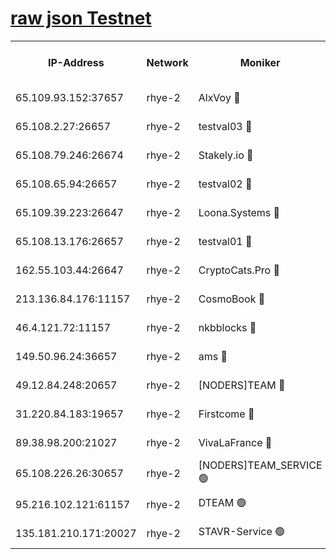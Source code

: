 
[raw json Testnet](https://rpc-check.quickt.stavr.tech/quickt/rpc-quickt-result.json)
=


<table><tr><th>IP-Address</th><th>Network</th><th>Moniker</th><th>Latest Block Height</th><th>Earliest Block Height</th><th>Catching Up</th><th>Tx Index</th><th>Voting Power</th><th>Scan Time</th></tr><tr><td>65.109.93.152:37657</td><td>rhye-2</td><td>AlxVoy 🔴</td><td>258660</td><td>1</td><td>False</td><td>on</td><td>144071</td><td>2024-01-09T15:23:31.614232278UTC</td></tr><tr><td>65.108.2.27:26657</td><td>rhye-2</td><td>testval03 🔴</td><td>258660</td><td>1</td><td>False</td><td>on</td><td>11002050</td><td>2024-01-09T15:23:34.569529247UTC</td></tr><tr><td>65.108.79.246:26674</td><td>rhye-2</td><td>Stakely.io 🔴</td><td>258661</td><td>1</td><td>False</td><td>on</td><td>10010</td><td>2024-01-09T15:23:36.975736275UTC</td></tr><tr><td>65.108.65.94:26657</td><td>rhye-2</td><td>testval02 🔴</td><td>258661</td><td>1</td><td>False</td><td>on</td><td>11002050</td><td>2024-01-09T15:23:39.723813695UTC</td></tr><tr><td>65.109.39.223:26647</td><td>rhye-2</td><td>Loona.Systems 🔴</td><td>258662</td><td>1</td><td>False</td><td>off</td><td>86949</td><td>2024-01-09T15:23:42.223742455UTC</td></tr><tr><td>65.108.13.176:26657</td><td>rhye-2</td><td>testval01 🔴</td><td>258662</td><td>1</td><td>False</td><td>on</td><td>13082010</td><td>2024-01-09T15:23:43.030408130UTC</td></tr><tr><td>162.55.103.44:26647</td><td>rhye-2</td><td>CryptoCats.Pro 🔴</td><td>258668</td><td>1</td><td>False</td><td>off</td><td>9999</td><td>2024-01-09T15:24:13.392889518UTC</td></tr><tr><td>213.136.84.176:11157</td><td>rhye-2</td><td>CosmoBook 🔴</td><td>258666</td><td>65301</td><td>False</td><td>off</td><td>1528057</td><td>2024-01-09T15:24:06.985557228UTC</td></tr><tr><td>46.4.121.72:11157</td><td>rhye-2</td><td>nkbblocks 🔴</td><td>258659</td><td>70101</td><td>False</td><td>off</td><td>81491</td><td>2024-01-09T15:23:26.694411947UTC</td></tr><tr><td>149.50.96.24:36657</td><td>rhye-2</td><td>ams 🔴</td><td>258664</td><td>133501</td><td>False</td><td>on</td><td>10786</td><td>2024-01-09T15:23:56.370920475UTC</td></tr><tr><td>49.12.84.248:20657</td><td>rhye-2</td><td>[NODERS]TEAM 🔴</td><td>258664</td><td>146001</td><td>False</td><td>on</td><td>59690</td><td>2024-01-09T15:23:53.967879737UTC</td></tr><tr><td>31.220.84.183:19657</td><td>rhye-2</td><td>Firstcome 🔴</td><td>258660</td><td>165001</td><td>False</td><td>off</td><td>724902</td><td>2024-01-09T15:23:34.157071367UTC</td></tr><tr><td>89.38.98.200:21027</td><td>rhye-2</td><td>VivaLaFrance 🔴</td><td>258659</td><td>220501</td><td>False</td><td>off</td><td>10000</td><td>2024-01-09T15:23:29.155724581UTC</td></tr><tr><td>65.108.226.26:30657</td><td>rhye-2</td><td>[NODERS]TEAM_SERVICE 🟢</td><td>258662</td><td>241501</td><td>False</td><td>on</td><td>0</td><td>2024-01-09T15:23:42.630805154UTC</td></tr><tr><td>95.216.102.121:61157</td><td>rhye-2</td><td>DTEAM 🟢</td><td>258661</td><td>245401</td><td>False</td><td>on</td><td>0</td><td>2024-01-09T15:23:37.321895366UTC</td></tr><tr><td>135.181.210.171:20027</td><td>rhye-2</td><td>STAVR-Service 🟢</td><td>258664</td><td>255001</td><td>False</td><td>on</td><td>0</td><td>2024-01-09T15:23:51.611764377UTC</td></tr></table>
